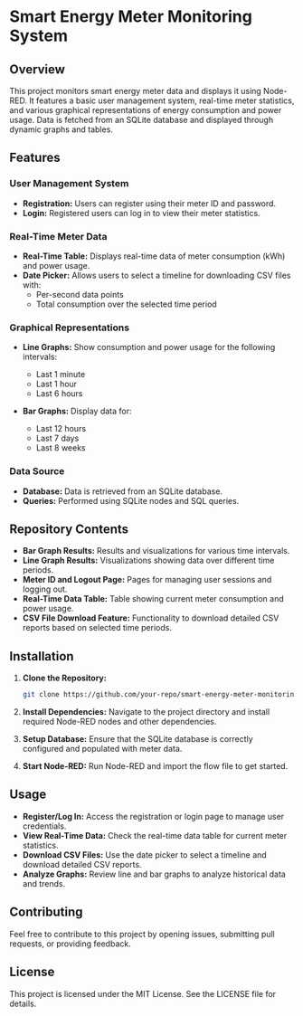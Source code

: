 # Smart Energy Meter Monitoring System

## Overview

This project monitors smart energy meter data and displays it using Node-RED. It features a basic user management system, real-time meter statistics, and various graphical representations of energy consumption and power usage. Data is fetched from an SQLite database and displayed through dynamic graphs and tables.

## Features

### User Management System

- **Registration:** Users can register using their meter ID and password.
- **Login:** Registered users can log in to view their meter statistics.

### Real-Time Meter Data

- **Real-Time Table:** Displays real-time data of meter consumption (kWh) and power usage.
- **Date Picker:** Allows users to select a timeline for downloading CSV files with:
  - Per-second data points
  - Total consumption over the selected time period

### Graphical Representations

- **Line Graphs:** Show consumption and power usage for the following intervals:
  - Last 1 minute
  - Last 1 hour
  - Last 6 hours

- **Bar Graphs:** Display data for:
  - Last 12 hours
  - Last 7 days
  - Last 8 weeks

### Data Source

- **Database:** Data is retrieved from an SQLite database.
- **Queries:** Performed using SQLite nodes and SQL queries.

## Repository Contents
- **Bar Graph Results:** Results and visualizations for various time intervals.
- **Line Graph Results:** Visualizations showing data over different time periods.
- **Meter ID and Logout Page:** Pages for managing user sessions and logging out.
- **Real-Time Data Table:** Table showing current meter consumption and power usage.
- **CSV File Download Feature:** Functionality to download detailed CSV reports based on selected time periods.

## Installation

1. **Clone the Repository:**
   ```bash
   git clone https://github.com/your-repo/smart-energy-meter-monitoring.git

2. **Install Dependencies:**
Navigate to the project directory and install required Node-RED nodes and other dependencies.

3. **Setup Database:**
Ensure that the SQLite database is correctly configured and populated with meter data.

4. **Start Node-RED:**
Run Node-RED and import the flow file to get started.

## Usage
- **Register/Log In:** Access the registration or login page to manage user credentials.
- **View Real-Time Data:** Check the real-time data table for current meter statistics.
- **Download CSV Files:** Use the date picker to select a timeline and download detailed CSV reports.
- **Analyze Graphs:** Review line and bar graphs to analyze historical data and trends.

## Contributing
Feel free to contribute to this project by opening issues, submitting pull requests, or providing feedback.

## License
This project is licensed under the MIT License. See the LICENSE file for details.
